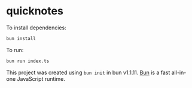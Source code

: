 # quicknotes

To install dependencies:

```bash
bun install
```

To run:

```bash
bun run index.ts
```

This project was created using `bun init` in bun v1.1.11. [Bun](https://bun.sh) is a fast all-in-one JavaScript runtime.
